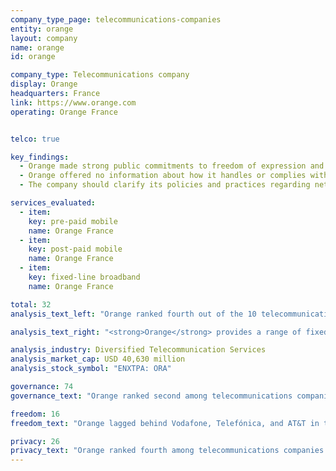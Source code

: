 ```yaml
---
company_type_page: telecommunications-companies
entity: orange
layout: company
name: orange
id: orange

company_type: Telecommunications company
display: Orange
headquarters: France
link: https://www.orange.com
operating: Orange France


telco: true

key_findings:
  - Orange made strong public commitments to freedom of expression and privacy at the governance level, but revealed less about its policies affecting these rights in practice.
  - Orange offered no information about how it handles or complies with government and other third-party requests to restrict content or accounts.
  - The company should clarify its policies and practices regarding network shutdowns and disclose more about how it handles user information.

services_evaluated:
  - item:
    key: pre-paid mobile
    name: Orange France
  - item:
    key: post-paid mobile
    name: Orange France
  - item:
    key: fixed-line broadband
    name: Orange France

total: 32
analysis_text_left: "Orange ranked fourth out of the 10 telecommunications companies evaluated and 11th in the Index overall. A member of the Telecommunications Industry Dialogue (TID), Orange disclosed strong public commitments to freedom of expression and privacy as human rights at the governance level, but revealed far less about its policies affecting these rights in practice. Like all companies, Orange is constrained by legal requirements in the countries where it operates, including in France, but there are changes it can make that would not necessitate legal reform. For instance, French intelligence services have permanent, unchecked access to Orange’s network, and the company could be more up front with users about the state’s surveillance powers. It  could also significantly improve its disclosure of network shutdown policies, as there is no apparent legal obstacle to doing so."

analysis_text_right: "<strong>Orange</strong> provides a range of fixed telephony and mobile telecommunications, data transmission, and other value-added services to consumers, businesses, and other telecommunications operators worldwide with a major presence in Europe and Africa. The company offers mobile, fixed-line, and carrier services; sells mobile devices and accessories; sells and rents fixed-line equipment; and offers network and platform services."

analysis_industry: Diversified Telecommunication Services
analysis_market_cap: USD 40,630 million
analysis_stock_symbol: "ENXTPA: ORA"

governance: 74
governance_text: "Orange ranked second among telecommunications companies in the Governance category, after Vodafone, and received the fourth-highest score of all 22 companies. Orange received the highest score among telecommunications companies for its disclosures about its human rights impact assessments (G4). The company, however, tied with Ooredoo for the second-lowest score on G6, which looks for clear disclosure by companies of a remedy and grievance mechanism allowing users to issue complaints about violations to their freedom of expression and privacy rights. In France, “data subjects” may bring privacy-related complaints to the French Data Protection Agency but Orange should provide users with information on that process as well as offer direct channels to users for grievance and remedy."

freedom: 16
freedom_text: "Orange lagged behind Vodafone, Telefónica, and AT&T in the Freedom of Expression category, tying  with América Móvil for the fourth- highest score of the 10 telecommunications companies evaluated. <br /><br /><strong>Content and account restriction requests:</strong> Orange was one of six telecommunications companies to score no points on these indicators (F5-F7). It offered no information about how it handles or complies with government and other third- party requests to restrict content or accounts.<br /><br /><strong>Network management and shutdowns:</strong> Orange did not disclose if it engages in network management policies; only two other companies, Etisalat and Ooredoo, also received no credit on this indicator (F9). It also revealed little about its processes for responding to network shutdown requests , lagging behind Vodafone and Telefónica on this indicator (F10). The 2015 Intelligence Law authorizes French authorities to shut down service or restrict access to the internet, with the help of ISPs such as Orange. Orange should clearly disclose this obligation to its users.<br /><br /><strong>Identity policy:</strong> Orange requires pre-paid customers to provide a government-issued ID to activate a SIM card, although there is no law in France explicitly requiring mobile operators to obtain this information from pre-paid subscribers."

privacy: 26
privacy_text: "Orange ranked fourth among telecommunications companies in the Privacy category, behind Vodafone, AT&T, and Telefónica.<br /><br /><strong>Handling of user information:</strong> While Orange disclosed far less information about how it handles user information than Vodafone and AT&T, it performed better than most telecommunications companies on these indicators (P3-P8). It disclosed some information about what user information it collects (P3), shares (P4), and why (P5). Like all telecommunications companies other than AT&T, Orange disclosed no information about how long it retains this information (P6).<br /><br /><strong>Requests for user information:</strong> Orange disclosed little about how it handles requests from governments and private parties for user information, but received the third-highest score on these indicators after AT&T and Vodafone (P10, P11). While the company   <a href=\"https://www.orange.com/fr/content/download/37558/1150696/version/2/file/Transparency+report+on+freedom+of+speach+and+privacy.pdf\" target=\"_blank\">provided some data about government and private requests</a> for user information, the company failed to provide data on such requests for many countries in which Orange operates, including France (P11). When national law prohibits the release of such data , Orange should specify the legal barrier to disclosure.<br /><br /><strong>Security:</strong> Orange disclosed less than most of its peers about its security policies, lagging  behind AT&T, Telefónica, and Vodafone on these indicators (P13-P18). The company provided some disclosure of its systems to ensure the security of their products and services (P13), but had no information about what it does to address security vulnerabilities via a bug bounty program (P14). Like most companies evaluated, Orange had no disclosure of its processes for responding to data breaches (P15)."
---
```

